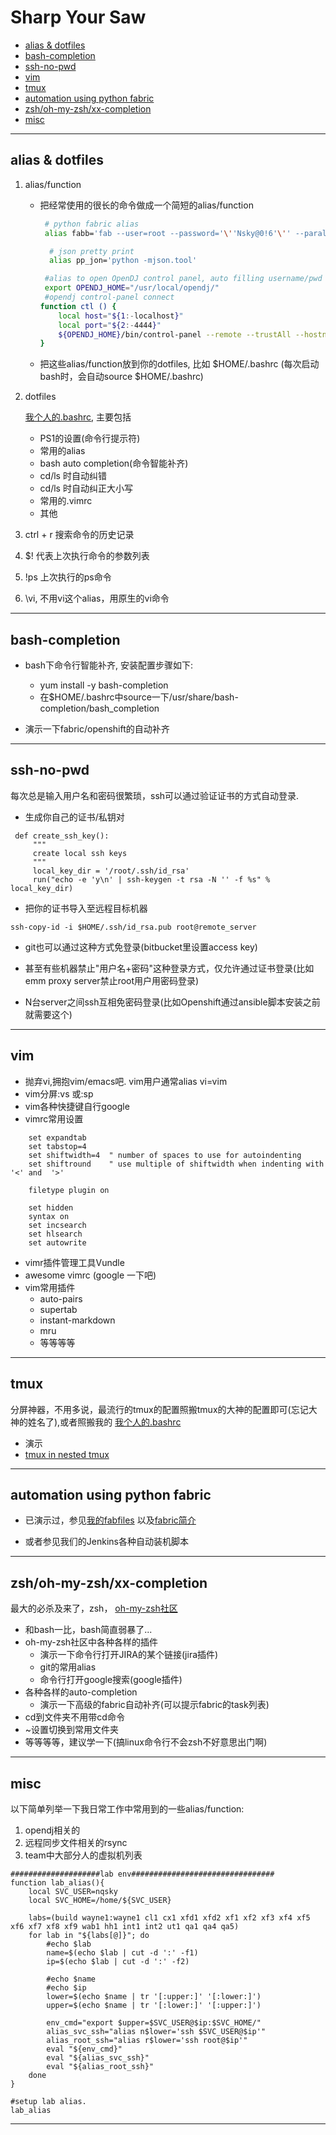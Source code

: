 # Sharp Your Saw

- [alias & dotfiles](#dotfiles)
- [bash-completion](#bash-completion)
- [ssh-no-pwd](#ssh-no-pwd)
- [vim](#vim)
- [tmux](#tmux)
- [automation using python fabric](#fabric)
- [zsh/oh-my-zsh/xx-completion](#zsh)
- [misc](#misc)

---

## <a name="dotfiles"></a> alias & dotfiles

1. alias/function

    - 把经常使用的很长的命令做成一个简短的alias/function

      ```bash
       # python fabric alias 
       alias fabb='fab --user=root --password='\''Nsky@0!6'\'' --parallel --pool-size=8 -H'
      ```

      ```bash
        # json pretty print
        alias pp_jon='python -mjson.tool'
      ```

      ```bash
       #alias to open OpenDJ control panel, auto filling username/pwd
       export OPENDJ_HOME="/usr/local/opendj/"
       #opendj control-panel connect 
      function ctl () {
          local host="${1:-localhost}"
          local port="${2:-4444}"
          ${OPENDJ_HOME}/bin/control-panel --remote --trustAll --hostname "${host}" --bindDN  'cn=Directory Manager' --bindPassword 'Nsky@0!6' --port "${port}" & 
      }
      ```

    - 把这些alias/function放到你的dotfiles, 比如 $HOME/.bashrc (每次启动bash时，会自动source $HOME/.bashrc)


2. dotfiles

    [我个人的.bashrc](https://github.com/westwin/dotfiles), 主要包括

    - PS1的设置(命令行提示符)
    - 常用的alias
    - bash auto completion(命令智能补齐)
    - cd/ls 时自动纠错
    - cd/ls 时自动纠正大小写
    - 常用的.vimrc
    - 其他

3. ctrl + r 搜索命令的历史记录

4. $! 代表上次执行命令的参数列表

5. !ps 上次执行的ps命令

6. \vi, 不用vi这个alias，用原生的vi命令

---


## <a name="bash-completion"></a> bash-completion

- bash下命令行智能补齐, 安装配置步骤如下:
    - yum install -y bash-completion
    - 在$HOME/.bashrc中source一下/usr/share/bash-completion/bash_completion

- 演示一下fabric/openshift的自动补齐

---

## <a name="ssh-no-pwd"></a> ssh-no-pwd
每次总是输入用户名和密码很繁琐，ssh可以通过验证证书的方式自动登录.

- 生成你自己的证书/私钥对
```
 def create_ssh_key():
     """
     create local ssh keys
     """
     local_key_dir = '/root/.ssh/id_rsa'
     run("echo -e 'y\n' | ssh-keygen -t rsa -N '' -f %s" % local_key_dir)
```

- 把你的证书导入至远程目标机器
```
ssh-copy-id -i $HOME/.ssh/id_rsa.pub root@remote_server
```

- git也可以通过这种方式免登录(bitbucket里设置access key)

- 甚至有些机器禁止"用户名+密码"这种登录方式，仅允许通过证书登录(比如emm proxy server禁止root用户用密码登录)

- N台server之间ssh互相免密码登录(比如Openshift通过ansible脚本安装之前就需要这个)

---

## <a name="vim"></a> vim
- 抛弃vi,拥抱vim/emacs吧. vim用户通常alias vi=vim
- vim分屏:vs 或:sp
- vim各种快捷键自行google
- vimrc常用设置
```
    set expandtab
    set tabstop=4
    set shiftwidth=4  " number of spaces to use for autoindenting
    set shiftround    " use multiple of shiftwidth when indenting with '<' and  '>'

    filetype plugin on

    set hidden
    syntax on
    set incsearch
    set hlsearch
    set autowrite
```
- vimr插件管理工具Vundle
- awesome vimrc (google 一下吧)
- vim常用插件
    - auto-pairs
    - supertab
    - instant-markdown
    - mru
    - 等等等等

---

## <a name="tmux"></a> tmux
 分屏神器，不用多说，最流行的tmux的配置照搬tmux的大神的配置即可(忘记大神的姓名了),或者照搬我的 [我个人的.bashrc](https://github.com/westwin/dotfiles)

- 演示
- [tmux in nested tmux](https://github.com/westwin/seminar/blob/master/linux/tips/tmux_in_nested_tmux.md)

---

## <a name="fabric"></a> automation using python fabric

- 已演示过，参见[我的fabfiles](https://github.com/westwin/fabfiles) 以及[fabric简介](https://github.com/westwin/seminar/blob/master/python-fabric/101.md)

- 或者参见我们的Jenkins各种自动装机脚本

---

## <a name="zsh"></a> zsh/oh-my-zsh/xx-completion
最大的必杀及来了，zsh， [oh-my-zsh社区](http://ohmyz.sh/)

- 和bash一比，bash简直弱暴了...
- oh-my-zsh社区中各种各样的插件
    - 演示一下命令行打开JIRA的某个链接(jira插件)
    - git的常用alias
    - 命令行打开google搜索(google插件)
- 各种各样的auto-completion
    - 演示一下高级的fabric自动补齐(可以提示fabric的task列表)
- cd到文件夹不用带cd命令
- ~设置切换到常用文件夹
- 等等等等，建议学一下(搞linux命令行不会zsh不好意思出门啊)

---

## <a name="misc"></a> misc
以下简单列举一下我日常工作中常用到的一些alias/function:

1. opendj相关的
2. 远程同步文件相关的rsync
3. team中大部分人的虚拟机列表

```
####################lab env################################
function lab_alias(){
    local SVC_USER=nqsky
    local SVC_HOME=/home/${SVC_USER}

    labs=(build wayne1:wayne1 cl1 cx1 xfd1 xfd2 xf1 xf2 xf3 xf4 xf5 xf6 xf7 xf8 xf9 wab1 hh1 int1 int2 ut1 qa1 qa4 qa5)
    for lab in "${labs[@]}"; do
        #echo $lab
        name=$(echo $lab | cut -d ':' -f1)
        ip=$(echo $lab | cut -d ':' -f2)

        #echo $name
        #echo $ip
        lower=$(echo $name | tr '[:upper:]' '[:lower:]')
        upper=$(echo $name | tr '[:lower:]' '[:upper:]')

        env_cmd="export $upper=$SVC_USER@$ip:$SVC_HOME/" 
        alias_svc_ssh="alias n$lower='ssh $SVC_USER@$ip'"
        alias_root_ssh="alias r$lower='ssh root@$ip'"
        eval "${env_cmd}"
        eval "${alias_svc_ssh}"
        eval "${alias_root_ssh}"
    done
}

#setup lab alias.
lab_alias

```


---

